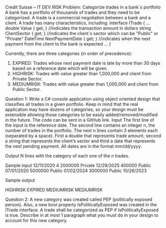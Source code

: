 Credit Suisse – IT DEV RISK 
Problem: Categorize trades in a bank´s portfolio A bank has a portfolio of thousands of trades and they need to be categorized. A trade is a commercial negotiation between a bank and a client. 
A trade has many characteristics, including: 
interface ITrade
 { 
... double Value { get; } //indicates the transaction amount in dollars 
string ClientSector { get; } //indicates the client´s sector which can be "Public" or "Private" 
DateTime NextPaymentDate { get; } //indicates when the next payment from the client to the bank is expected ... 
} 

Currently, there are three categories (in order of precedence): 
1. EXPIRED: Trades whose next payment date is late by more than 30 days based on a reference date which will be given. 
2. HIGHRISK: Trades with value greater than 1,000,000 and client from Private Sector. 
3. MEDIUMRISK: Trades with value greater than 1,000,000 and client from Public Sector. 

Question 1: Write a C# console application using object oriented design that classifies all trades in a given portfolio. Keep in mind that the real application may have dozens of categories, so your design must be extensible allowing those categories to be easily added/removed/modified in the future. The code can be sent in a GitHub link. Input The first line of the input is the reference date. The second line contains an integer n, the number of trades in the portfolio. The next n lines contain 3 elements each (separated by a space). First a double that represents trade amount, second a string that represents the client’s sector and third a date that represents the next pending payment. All dates are in the format mm/dd/yyyy. 

Output N lines with the category of each one of the n trades. 

Sample input 
12/11/2020
 4 
2000000 Private 12/29/2025
400000 Public 07/01/2020
5000000 Public 01/02/2024 
3000000 Public 10/26/2023 

Sample output 

HIGHRISK 
EXPIRED 
MEDIUMRISK 
MEDIUMRISK 

Question 2: A new category was created called PEP (politically exposed person). Also, a new bool property IsPoliticallyExposed was created in the ITrade interface. A trade shall be categorized as PEP if IsPoliticallyExposed is true. Describe in at most 1 paragraph what you must do in your design to account for this new category.
